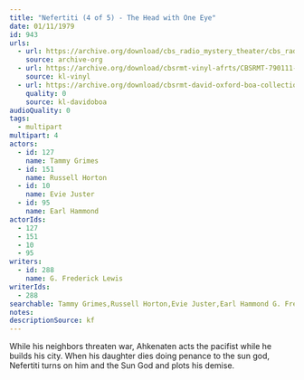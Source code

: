 ```yaml
---
title: "Nefertiti (4 of 5) - The Head with One Eye"
date: 01/11/1979
id: 943
urls: 
  - url: https://archive.org/download/cbs_radio_mystery_theater/cbs_radio_mystery_theater-0901-0950.zip/cbs_radio_mystery_theater-0901-0950%2Fcbsrmt_0943_neferitiri_part_4_the_head_with_one_eye.mp3
    source: archive-org
  - url: https://archive.org/download/cbsrmt-vinyl-afrts/CBSRMT-790111-0943-Nefertiti-The-Head-With-One-Eye_afrts.mp3
    source: kl-vinyl
  - url: https://archive.org/download/cbsrmt-david-oxford-boa-collection/CBSRMT-790111-0943-Nefertiti-Part-IV---The-Head-with-One-Eye-(AFRTS)-(256-44)-{BoA}.mp3
    quality: 0
    source: kl-davidoboa
audioQuality: 0
tags: 
  - multipart
multipart: 4
actors:  
  - id: 127
    name: Tammy Grimes  
  - id: 151
    name: Russell Horton  
  - id: 10
    name: Evie Juster  
  - id: 95
    name: Earl Hammond
actorIds:  
  - 127  
  - 151  
  - 10  
  - 95
writers:  
  - id: 288
    name: G. Frederick Lewis
writerIds:  
  - 288
searchable: Tammy Grimes,Russell Horton,Evie Juster,Earl Hammond G. Frederick Lewis
notes: 
descriptionSource: kf
---
```

While his neighbors threaten war, Ahkenaten acts the pacifist while he builds his city. When his daughter dies doing penance to the sun god, Nefertiti turns on him and the Sun God and plots his demise.